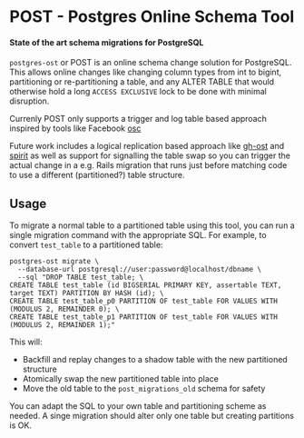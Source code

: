 # POST - Postgres Online Schema Tool

#### State of the art schema migrations for PostgreSQL

`postgres-ost` or POST is an online schema change solution for PostgreSQL. This allows online changes like changing column types from int to bigint, partitioning or re-partitioning a table, and any ALTER TABLE that would otherwise hold a long `ACCESS EXCLUSIVE` lock to be done with minimal disruption.

Currenly POST only supports a trigger and log table based approach inspired by tools like Facebook [osc](https://engineering.fb.com/2017/05/05/production-engineering/onlineschemachange-rebuilt-in-python/)

Future work includes a logical replication based approach like [gh-ost](https://github.com/github/gh-ost) and [spirit](https://github.com/block/spirit) as well as support for signalling the table swap so you can trigger the actual change in a e.g. Rails migration that runs just before matching code to use a different (partitioned?) table structure.

## Usage

To migrate a normal table to a partitioned table using this tool, you can run a single migration command with the appropriate SQL. For example, to convert `test_table` to a partitioned table:

```
postgres-ost migrate \
  --database-url postgresql://user:password@localhost/dbname \
  --sql "DROP TABLE test_table; \
CREATE TABLE test_table (id BIGSERIAL PRIMARY KEY, assertable TEXT, target TEXT) PARTITION BY HASH (id); \
CREATE TABLE test_table_p0 PARTITION OF test_table FOR VALUES WITH (MODULUS 2, REMAINDER 0); \
CREATE TABLE test_table_p1 PARTITION OF test_table FOR VALUES WITH (MODULUS 2, REMAINDER 1);"
```

This will:
- Backfill and replay changes to a shadow table with the new partitioned structure
- Atomically swap the new partitioned table into place
- Move the old table to the `post_migrations_old` schema for safety

You can adapt the SQL to your own table and partitioning scheme as needed. A singe migration should alter only one table but creating partitions is OK.
